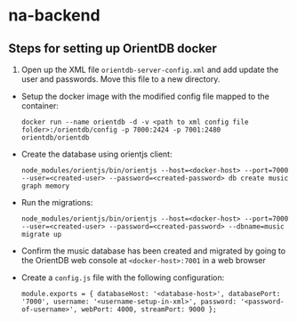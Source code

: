 # na-backend

## Steps for setting up OrientDB docker

1. Open up the XML file `orientdb-server-config.xml` and add update the user and passwords. Move this file to a new directory.

* Setup the docker image with the modified config file mapped to the container:

  `docker run --name orientdb -d -v <path to xml config file folder>:/orientdb/config -p 7000:2424 -p 7001:2480 orientdb/orientdb`

* Create the database using orientjs client:

  `node_modules/orientjs/bin/orientjs --host=<docker-host> --port=7000 --user=<created-user> --password=<created-password> db create music graph memory`

* Run the migrations:

  `node_modules/orientjs/bin/orientjs --host=<docker-host> --port=7000 --user=<created-user> --password=<created-password> --dbname=music migrate up`

* Confirm the music database has been created and migrated by going to the OrientDB web console at `<docker-host>:7001` in a web browser

* Create a `config.js` file with the following configuration:

  `module.exports = {
    databaseHost: '<database-host>',
    databasePort: '7000',
    username: '<username-setup-in-xml>',
    password: '<password-of-username>',
    webPort: 4000,
    streamPort: 9000
  };`
